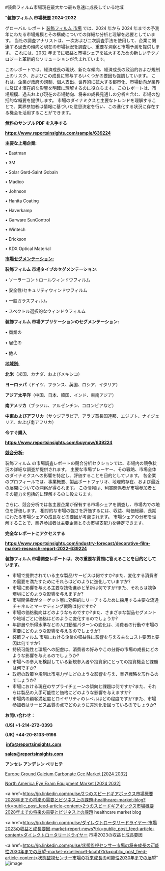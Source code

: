 #装飾フィルム市場現在最大かつ最も急速に成長している地域

"<strong>装飾フィルム 市場概要 2024-2032</strong>

グローバル レポート <a href=https://www.reportsinsights.com/sample/639224>装飾フィルム 市場</a> では、2024 年から 2024 年までの予測年にわたる市場規模とその構成についての詳細な分析と理解を必要としています。 当社の調査アナリストは、一次および二次調査手法を使用して、企業に関連する過去の傾向と現在の市場状況を調査し、重要な洞察と市場予測を提供します。 これには、2032 年までに収益と市場シェアを拡大​​するための新しいテクノロジーと革新的なソリューションが含まれています。

このレポートでは、経済成長の現状、新たな傾向、経済成長の政治的および規制上のリスク、およびこの成長に寄与するいくつかの要因も強調しています。 これは、企業が政府の規制、個人支出、世界的に拡大する都市化、市場動向が業界に及ぼす潜在的な影響を明確に理解するのに役立ちます。 このレポートは、市場規模、過去および現在の市場動向、将来の成長見通しの分析を含む、市場の包括的な概要を提供します。 市場のダイナミクスと主要なトレンドを理解することで、業界参加者は情報に基づいた意思決定を行い、この進化する状況に存在する機会を活用することができます。

<strong><b>無料のサンプル PDF を入手する</b></strong>

<a href=https://www.reportsinsights.com/sample/639224><strong><u>https://www.reportsinsights.com/sample/639224</u></strong></a>

<strong>主要な上場企業:</strong>

• Eastman

• 3M

• Solar Gard-Saint Gobain

• Madico

• Johnson

• Hanita Coating

• Haverkamp

• Garware SunControl

• Wintech

• Erickson

• KDX Optical Material

<strong><u>市場セグメンテーション</u></strong><strong><u>:</u></strong>

<strong>装飾フィルム 市場タイプのセグメンテーション:</strong>

• ソーラーコントロールウィンドウフィルム

• 安全性/セキュリティウィンドウフィルム

• 一般ガラスフィルム

• スペクトル選択的なウィンドウフィルム

<strong>装飾フィルム 市場アプリケーションのセグメンテーション:</strong>

• 商業の

• 居住の

• 他人

<strong><u>地域別</u></strong><strong><u>:</u></strong>

<strong>北米</strong>（米国、カナダ、およびメキシコ）

<strong>ヨーロッパ</strong>（ドイツ、フランス、英国、ロシア、イタリア）

<strong>アジア太平洋</strong>（中国、日本、韓国、インド、東南アジア）

<strong>南アメリカ</strong>（ブラジル、アルゼンチン、コロンビアなど）

<strong>中東およびアフリカ</strong>（サウジアラビア、アラブ首長国連邦、エジプト、ナイジェリア、および南アフリカ）

<strong>今すぐ購入</strong>

<a href=https://www.reportsinsights.com/buynow/639224><strong><u>https://www.reportsinsights.com/buynow/639224</u></strong></a>

<strong><u>競合分析:</u></strong>

装飾フィルム の市場調査レポートの競合分析セクションでは、市場内の競争状況の詳細な調査が提供されます。 主要な市場プレーヤー、その戦略、市場全体のダイナミクスへの影響を特定し、評価することを目的としています。 各企業のプロフィールでは、事業概要、製品ポートフォリオ、地理的存在、および最近の展開についての洞察が得られます。 この情報は、利害関係者が市場参加者とその能力を包括的に理解するのに役立ちます。

さらに、競合分析では各主要企業が保有する市場シェアを調査し、市場内での地位を評価します。 相対的な市場の強さを評価するには、収益、時価総額、長期にわたる市場シェアの成長などの要因が考慮されます。 市場シェアの分布を理解することで、業界参加者は主要企業とその市場支配力を特定できます。

<strong>完全なレポートにアクセスする</strong>

<a href=https://www.reportsinsights.com/industry-forecast/decorative-film-market-research-report-2022-639224><strong><u><b>https://www.reportsinsights.com/industry-forecast/decorative-film-market-research-report-2022-639224</b></u></strong></a>

<strong><b>装飾フィルム 市場調査レポートは、次の重要な質問に答えることを目的としています。</b></strong>
<ul>
  <li>市場で提供されている主な製品/サービスは何ですか?また、変化する消費者の需要を満たすためにそれらはどのように進化していますか?</li>
  <li>市場に影響を与える主要な技術進歩と革新は何ですか?また、それらは競争環境にどのような影響を与えますか?</li>
  <li>市場関係者がターゲット層に効果的にリーチするために採用する主要な流通チャネルとマーケティング戦略は何ですか?</li>
  <li>市場の価格動向はどのようなものですか?また、さまざまな製品セグメントや地域ごとに価格はどのように変化するのでしょうか?</li>
  <li>年齢層や所得水準などの人口動態パターンの変化は、消費者の行動や市場の需要にどのような影響を与えるのでしょうか?</li>
  <li>装飾フィルム 市場における企業の収益性に影響を与える主なコスト要因と要因は何ですか?</li>
  <li>持続可能性と環境への配慮は、消費者の好みやこの分野の市場の成長にどのような影響を与えるのでしょうか?</li>
  <li>市場への参入を検討している新規参入者や投資家にとっての投資機会と課題は何ですか?</li>
  <li>政府の政策や規制は市場力学にどのような影響を与え、業界戦略を形作るのでしょうか?</li>
  <li>市場における現在のサプライチェーンの傾向と課題は何ですか?また、それらは製品の入手可能性と価格にどのような影響を与えますか?</li>
  <li>市場内の顧客満足度とロイヤリティのレベルはどの程度ですか?また、市場参加者はサービス品質の点でどのように差別化を図っているのでしょうか?</li>
</ul>
<strong>お問い合わせ：</strong>

<strong>(US) +1-214-272-0393</strong>

<strong>(UK) +44-20-8133-9198</strong>

<strong> </strong><a href=info@reportsinsights.com><strong><u>info@reportsinsights.com</u></strong></a>

<a href=sales@reportsinsights.com><strong><u>sales@reportsinsights.com</u></strong></a>

<strong>アンセレ アンデレン ベリヒテ</strong>

<a href=https://www.linkedin.com/pulse/europe-ground-calcium-carbonate-gcc-markets-xtfke/>Europe Ground Calcium Carbonate Gcc Market [2024 2032]</a>

<a href=https://www.linkedin.com/pulse/north-america-eye-exam-equipment-market-2024-landscape-4yzwf/>North America Eye Exam Equipment Market [2024 2032]</a>

<a href=https://jp.linkedin.com/pulse/2つのスピードギアボックス市場概要2028年までの将来の需要とビジネス上の課題-healthcare-market-blog?trk=public_post_feed-article-content>2つのスピードギアボックス市場概要2028年までの将来の需要とビジネス上の課題 healthcare market blog</a>

<a href=https://jp.linkedin.com/pulse/ダイレクトロータリードライヤー-市場2023の収益と成長要因-market-report-news?trk=public_post_feed-article-content>ダイレクトロータリードライヤー 市場2023の収益と成長要因</a>

<a href=https://jp.linkedin.com/pulse/状態監視センサー市場の将来成長の可能性2030年までの展望-market-excellence1-kcahf?trk=public_post_feed-article-content>状態監視センサー市場の将来成長の可能性2030年までの展望</a>"
![image](https://github.com/ahaan12367/RIMarket24/assets/158471582/a02519a0-72c3-47db-b951-9b0c8a19faf9)
